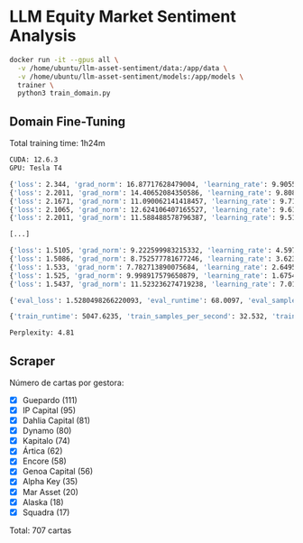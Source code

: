 # LLM Equity Market Sentiment Analysis

```bash
docker run -it --gpus all \
  -v /home/ubuntu/llm-asset-sentiment/data:/app/data \
  -v /home/ubuntu/llm-asset-sentiment/models:/app/models \
  trainer \
  python3 train_domain.py
```

## Domain Fine-Tuning

Total training time: 1h24m

```bash
CUDA: 12.6.3
GPU: Tesla T4

{'loss': 2.344, 'grad_norm': 16.87717628479004, 'learning_rate': 9.905513345022405e-05, 'epoch': 0.03}
{'loss': 2.2011, 'grad_norm': 14.40652084350586, 'learning_rate': 9.808104422365089e-05, 'epoch': 0.06}
{'loss': 2.1671, 'grad_norm': 11.090062141418457, 'learning_rate': 9.710695499707773e-05, 'epoch': 0.09}
{'loss': 2.1065, 'grad_norm': 12.624106407165527, 'learning_rate': 9.613286577050458e-05, 'epoch': 0.12}
{'loss': 2.2011, 'grad_norm': 11.588488578796387, 'learning_rate': 9.515877654393142e-05, 'epoch': 0.15}

[...]

{'loss': 1.5105, 'grad_norm': 9.222599983215332, 'learning_rate': 4.5977011494252875e-06, 'epoch': 2.86}
{'loss': 1.5086, 'grad_norm': 8.752577781677246, 'learning_rate': 3.623611922852133e-06, 'epoch': 2.89}
{'loss': 1.533, 'grad_norm': 7.782713890075684, 'learning_rate': 2.6495226962789796e-06, 'epoch': 2.92}
{'loss': 1.525, 'grad_norm': 9.998917579650879, 'learning_rate': 1.6754334697058252e-06, 'epoch': 2.95}
{'loss': 1.5437, 'grad_norm': 11.523236274719238, 'learning_rate': 7.01344243132671e-07, 'epoch': 2.98}

{'eval_loss': 1.5280498266220093, 'eval_runtime': 68.0097, 'eval_samples_per_second': 100.603, 'eval_steps_per_second': 6.293, 'epoch': 3.0}

{'train_runtime': 5047.6235, 'train_samples_per_second': 32.532, 'train_steps_per_second': 2.034, 'train_loss': 1.7659376937001159, 'epoch': 3.0}

Perplexity: 4.81
```

## Scraper

Número de cartas por gestora:

- [x] Guepardo (111)
- [x] IP Capital (95)
- [x] Dahlia Capital (81)
- [x] Dynamo (80)
- [x] Kapitalo (74)
- [x] Ártica (62)
- [x] Encore (58)
- [x] Genoa Capital (56)
- [x] Alpha Key (35)
- [x] Mar Asset (20)
- [x] Alaska (18)
- [x] Squadra (17)

Total: 707 cartas
